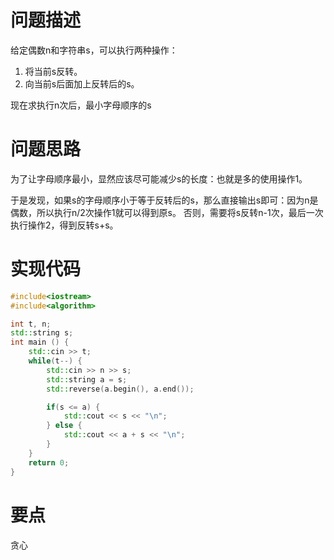 # 问题描述
给定偶数n和字符串s，可以执行两种操作：
1. 将当前s反转。
2. 向当前s后面加上反转后的s。

现在求执行n次后，最小字母顺序的s

# 问题思路
为了让字母顺序最小，显然应该尽可能减少s的长度：也就是多的使用操作1。

于是发现，如果s的字母顺序小于等于反转后的s，那么直接输出s即可：因为n是偶数，所以执行n/2次操作1就可以得到原s。
否则，需要将s反转n-1次，最后一次执行操作2，得到反转s+s。

# 实现代码
```c++
#include<iostream>
#include<algorithm>

int t, n;
std::string s;
int main () {
    std::cin >> t;
    while(t--) {
        std::cin >> n >> s;
        std::string a = s;
        std::reverse(a.begin(), a.end());

        if(s <= a) {
            std::cout << s << "\n";
        } else {
            std::cout << a + s << "\n";
        }
    }
    return 0;
}
```
# 要点
贪心